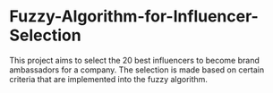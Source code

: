 # Fuzzy-Algorithm-for-Influencer-Selection
This project aims to select the 20 best influencers to become brand ambassadors for a company. The selection is made based on certain criteria that are implemented into the fuzzy algorithm.
